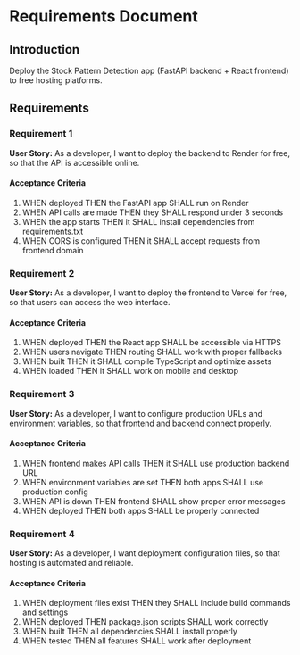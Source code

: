 # Requirements Document

## Introduction

Deploy the Stock Pattern Detection app (FastAPI backend + React frontend) to free hosting platforms.

## Requirements

### Requirement 1

**User Story:** As a developer, I want to deploy the backend to Render for free, so that the API is accessible online.

#### Acceptance Criteria

1. WHEN deployed THEN the FastAPI app SHALL run on Render
2. WHEN API calls are made THEN they SHALL respond under 3 seconds
3. WHEN the app starts THEN it SHALL install dependencies from requirements.txt
4. WHEN CORS is configured THEN it SHALL accept requests from frontend domain

### Requirement 2

**User Story:** As a developer, I want to deploy the frontend to Vercel for free, so that users can access the web interface.

#### Acceptance Criteria

1. WHEN deployed THEN the React app SHALL be accessible via HTTPS
2. WHEN users navigate THEN routing SHALL work with proper fallbacks
3. WHEN built THEN it SHALL compile TypeScript and optimize assets
4. WHEN loaded THEN it SHALL work on mobile and desktop

### Requirement 3

**User Story:** As a developer, I want to configure production URLs and environment variables, so that frontend and backend connect properly.

#### Acceptance Criteria

1. WHEN frontend makes API calls THEN it SHALL use production backend URL
2. WHEN environment variables are set THEN both apps SHALL use production config
3. WHEN API is down THEN frontend SHALL show proper error messages
4. WHEN deployed THEN both apps SHALL be properly connected

### Requirement 4

**User Story:** As a developer, I want deployment configuration files, so that hosting is automated and reliable.

#### Acceptance Criteria

1. WHEN deployment files exist THEN they SHALL include build commands and settings
2. WHEN deployed THEN package.json scripts SHALL work correctly
3. WHEN built THEN all dependencies SHALL install properly
4. WHEN tested THEN all features SHALL work after deployment